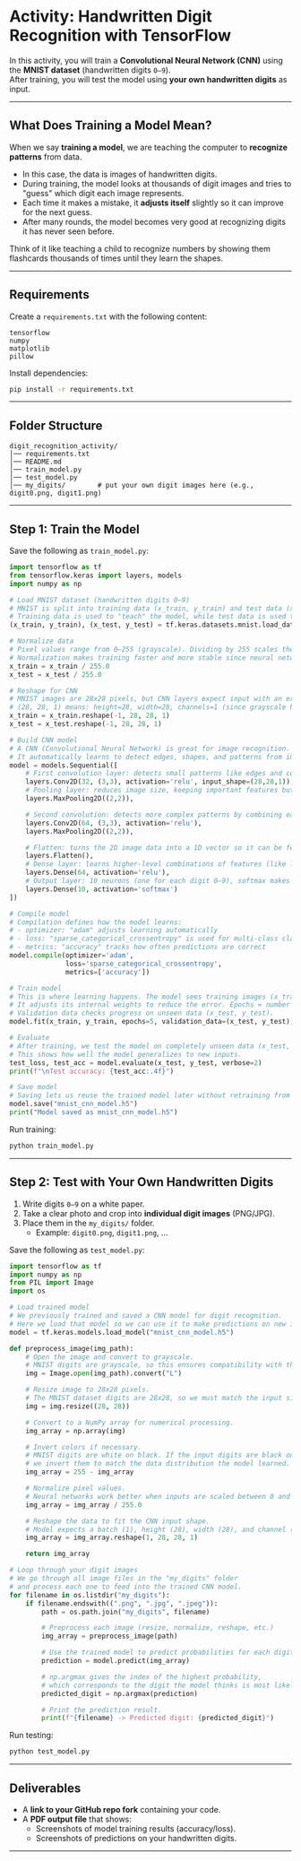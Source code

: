 # Activity: Handwritten Digit Recognition with TensorFlow

In this activity, you will train a **Convolutional Neural Network (CNN)** using the **MNIST dataset** (handwritten digits `0–9`).  
After training, you will test the model using **your own handwritten digits** as input.

---

## What Does Training a Model Mean?
When we say **training a model**, we are teaching the computer to **recognize patterns** from data.  
- In this case, the data is images of handwritten digits.  
- During training, the model looks at thousands of digit images and tries to "guess" which digit each image represents.  
- Each time it makes a mistake, it **adjusts itself** slightly so it can improve for the next guess.  
- After many rounds, the model becomes very good at recognizing digits it has never seen before.

Think of it like teaching a child to recognize numbers by showing them flashcards thousands of times until they learn the shapes.

---

## Requirements

Create a `requirements.txt` with the following content:

```
tensorflow
numpy
matplotlib
pillow
```

Install dependencies:

```bash
pip install -r requirements.txt
```

---

## Folder Structure

```
digit_recognition_activity/
│── requirements.txt
│── README.md
│── train_model.py
│── test_model.py
│── my_digits/        # put your own digit images here (e.g., digit0.png, digit1.png)
```

---

## Step 1: Train the Model

Save the following as `train_model.py`:

```python
import tensorflow as tf
from tensorflow.keras import layers, models
import numpy as np

# Load MNIST dataset (handwritten digits 0–9)
# MNIST is split into training data (x_train, y_train) and test data (x_test, y_test).
# Training data is used to "teach" the model, while test data is used to check how well it learned.
(x_train, y_train), (x_test, y_test) = tf.keras.datasets.mnist.load_data()

# Normalize data
# Pixel values range from 0–255 (grayscale). Dividing by 255 scales them into 0–1.
# Normalization makes training faster and more stable since neural networks work best with small input ranges.
x_train = x_train / 255.0
x_test = x_test / 255.0

# Reshape for CNN
# MNIST images are 28x28 pixels, but CNN layers expect input with an extra "channel" dimension.
# (28, 28, 1) means: height=28, width=28, channels=1 (since grayscale has 1 channel, unlike RGB which has 3).
x_train = x_train.reshape(-1, 28, 28, 1)
x_test = x_test.reshape(-1, 28, 28, 1)

# Build CNN model
# A CNN (Convolutional Neural Network) is great for image recognition.
# It automatically learns to detect edges, shapes, and patterns from images.
model = models.Sequential([
    # First convolution layer: detects small patterns like edges and corners.
    layers.Conv2D(32, (3,3), activation='relu', input_shape=(28,28,1)),
    # Pooling layer: reduces image size, keeping important features but making training faster.
    layers.MaxPooling2D((2,2)),

    # Second convolution: detects more complex patterns by combining earlier features.
    layers.Conv2D(64, (3,3), activation='relu'),
    layers.MaxPooling2D((2,2)),

    # Flatten: turns the 2D image data into a 1D vector so it can be fed into fully connected layers.
    layers.Flatten(),
    # Dense layer: learns higher-level combinations of features (like loops, shapes).
    layers.Dense(64, activation='relu'),
    # Output layer: 10 neurons (one for each digit 0–9), softmax makes outputs into probabilities.
    layers.Dense(10, activation='softmax')
])

# Compile model
# Compilation defines how the model learns:
# - optimizer: "adam" adjusts learning automatically
# - loss: "sparse_categorical_crossentropy" is used for multi-class classification (digits 0–9)
# - metrics: "accuracy" tracks how often predictions are correct
model.compile(optimizer='adam',
              loss='sparse_categorical_crossentropy',
              metrics=['accuracy'])

# Train model
# This is where learning happens. The model sees training images (x_train) and their labels (y_train).
# It adjusts its internal weights to reduce the error. Epochs = number of full passes through the data.
# Validation data checks progress on unseen data (x_test, y_test).
model.fit(x_train, y_train, epochs=5, validation_data=(x_test, y_test))

# Evaluate
# After training, we test the model on completely unseen data (x_test, y_test).
# This shows how well the model generalizes to new inputs.
test_loss, test_acc = model.evaluate(x_test, y_test, verbose=2)
print(f"\nTest accuracy: {test_acc:.4f}")

# Save model
# Saving lets us reuse the trained model later without retraining from scratch.
model.save("mnist_cnn_model.h5")
print("Model saved as mnist_cnn_model.h5")
```

Run training:

```bash
python train_model.py
```

---

## Step 2: Test with Your Own Handwritten Digits

1. Write digits `0–9` on a white paper.  
2. Take a clear photo and crop into **individual digit images** (PNG/JPG).  
3. Place them in the `my_digits/` folder.  
   - Example: `digit0.png`, `digit1.png`, ...

Save the following as `test_model.py`:

```python
import tensorflow as tf
import numpy as np
from PIL import Image
import os

# Load trained model
# We previously trained and saved a CNN model for digit recognition.
# Here we load that model so we can use it to make predictions on new images.
model = tf.keras.models.load_model("mnist_cnn_model.h5")

def preprocess_image(img_path):
    # Open the image and convert to grayscale.
    # MNIST digits are grayscale, so this ensures compatibility with the trained model.
    img = Image.open(img_path).convert("L")

    # Resize image to 28x28 pixels.
    # The MNIST dataset digits are 28x28, so we must match the input size.
    img = img.resize((28, 28))

    # Convert to a NumPy array for numerical processing.
    img_array = np.array(img)

    # Invert colors if necessary.
    # MNIST digits are white on black. If the input digits are black on white (common),
    # we invert them to match the data distribution the model learned.
    img_array = 255 - img_array

    # Normalize pixel values.
    # Neural networks work better when inputs are scaled between 0 and 1 instead of 0–255.
    img_array = img_array / 255.0

    # Reshape the data to fit the CNN input shape.
    # Model expects a batch (1), height (28), width (28), and channel (1 for grayscale).
    img_array = img_array.reshape(1, 28, 28, 1)

    return img_array

# Loop through your digit images
# We go through all image files in the "my_digits" folder
# and process each one to feed into the trained CNN model.
for filename in os.listdir("my_digits"):
    if filename.endswith((".png", ".jpg", ".jpeg")):
        path = os.path.join("my_digits", filename)

        # Preprocess each image (resize, normalize, reshape, etc.)
        img_array = preprocess_image(path)

        # Use the trained model to predict probabilities for each digit (0–9).
        prediction = model.predict(img_array)

        # np.argmax gives the index of the highest probability,
        # which corresponds to the digit the model thinks is most likely.
        predicted_digit = np.argmax(prediction)

        # Print the prediction result.
        print(f"{filename} -> Predicted digit: {predicted_digit}")

```

Run testing:

```bash
python test_model.py
```

---

## Deliverables

- A **link to your GitHub repo fork** containing your code.  
- A **PDF output file** that shows:
  - Screenshots of model training results (accuracy/loss).  
  - Screenshots of predictions on your handwritten digits.  

---
